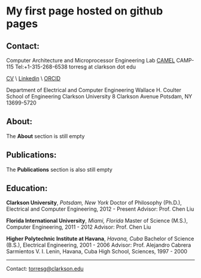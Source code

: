 # My first page hosted on github pages

## Contact:
Computer Architecture and Microprocessor Engineering Lab [CAMEL](http://camel.clarkson.edu)
CAMP-115
Tel:+1-315-268-6538
torresg at clarkson dot edu

[CV](https://people.clarkson.edu/~torresg/vitae/Gildo_Torres_CV.pdf)  \\
[Linkedin](https://www.linkedin.com/in/floating-point)  \\
[ORCID](http://orcid.org/0000-0001-5758-4842)

Department of Electrical and Computer Engineering
Wallace H. Coulter School of Engineering
Clarkson University
8 Clarkson Avenue
Potsdam, NY 13699-5720

## About:
The **About** section is still empty

## Publications: 
The **Publications** section is also still empty

## Education: 
**Clarkson University**, *Potsdam, New York*
Doctor of Philosophy (Ph.D.), Electrical and Computer Engineering, 2012 - Present
Advisor: Prof. Chen Liu

**Florida International University**, *Miami, Florida*
Master of Science (M.S.), Computer Engineering, 2011 - 2012
Advisor: Prof. Chen Liu

**Higher Polytechnic Institute at Havana**, *Havana, Cuba*
Bachelor of Science (B.S.), Electrical Engineering, 2001 - 2006
Advisor: Prof. Alejandro Cabrera Sarmientos
V. I. Lenin, Havana, Cuba
High School, Sciences, 1997 - 2000


-----------
Contact: torresg@clarkson.edu



